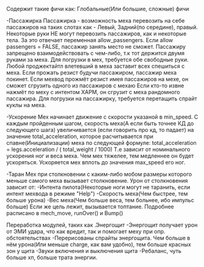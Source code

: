 Содержит такие фичи как:
Глобальные(Или большие, сложные) фичи

-Пассажирка
    Пассажирка - возможность меха перевозить на себе пассажиров на таких слотах как - Левый, Задний(по середине), правый. Некоторые руки НЕ могут перевозить пассажиров, как и некоторые тела. За это отвечает переменная allow_passengers.
    Если allow passengers = FALSE, пассажир занять место не сможет.
    Пассажиру запрещено взаимодействовать с чем-либо, т.к тот держится двумя руками за меха.
    Для погрузки в мех, требуется обе свободные руки.
    Любой проджектайтл влетевший в меха заставит всех спешиться с меха.
    Если прожать резист будучи пассажиром, пассажир меха покинет.
    Если мехвод прожмёт резист имея пассажиров на мехе, он сможет сгрузить одного из пассажиров с мехаю
    Если кто-то извне нажмёт по меху с интентом ХАРМ, он сгрузит с меха рандомного пассажира.
    Для погрузки на пассажирку, требуется перетащить спрайт куклы на меха.

-Ускорение
    Мех начинает движение с скорости указаной в min_speed. С каждым пройденным шагом, скорость меха(А если быть точнее КД 
    до следующего шага) увеличивается (если говорить про кд, то падает) на значение total_acceleration, которое расчитывается при спавне(Инициализации) меха по следующей формуле: 
    total_acceleration = legs.acceleration / ( total_weight / 1000) 
    Т.е зависит от номинального ускорения ног и веса меха. Чем мех тяжелее, тем медленнее он будет ускоряться.
    Ускоряется мех вплоть до значения max_speed его ног.
    
-Таран
    Мех при столкновении с каким-либо мобом размеры которого меньше самого меха вызывает столкновение. Урон от столкновения зависит от:
    -Интента пилота(Некоторые ноги могут не таранить, если интент мехвода в режиме "Help")
    -Скорость меха(Чем быстрее, тем больше урона)
    -Вес меха(Чем больше веса, тем больнее, ибо импульс больше)
    Если же цель лежит, вызывается топтание. Подробнее расписано в mech_move, runOver() и Bump()




Переработка модулей, таких как
    .Энергощит
        -Энергощит получает урон от ЭМИ удара, что как вредит, так и помогает меху при опр. обстоятельствах
        -Перерисованы спрайты энергощита. Чем больше в нём урона(Или меньше charge, как вам удобно), тем больше
         красных зон у щита
        -Звуки включения и выключения щита
        -Ребаланс, чуть больше хп, больше трата энергии.
